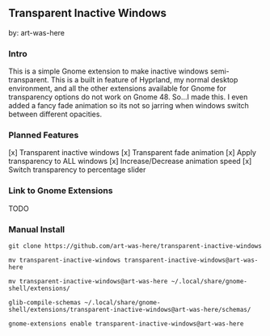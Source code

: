 ## Transparent Inactive Windows
by: art-was-here

### Intro

This is a simple Gnome extension to make inactive windows semi-transparent. This is a built in feature of Hyprland, my normal desktop environment, and all the other extensions available for Gnome for transparency options do not work on Gnome 48. So...I made this. I even added a fancy fade animation so its not so jarring when windows switch between different opacities.

### Planned Features

[x] Transparent inactive windows
[x] Transparent fade animation
[x] Apply transparency to ALL windows
[x] Increase/Decrease animation speed
[x] Switch transparency to percentage slider

### Link to Gnome Extensions
TODO

### Manual Install

`git clone https://github.com/art-was-here/transparent-inactive-windows`

`mv transparent-inactive-windows transparent-inactive-windows@art-was-here`

`mv transparent-inactive-windows@art-was-here ~/.local/share/gnome-shell/extensions/`

`glib-compile-schemas ~/.local/share/gnome-shell/extensions/transparent-inactive-windows@art-was-here/schemas/`

`gnome-extensions enable transparent-inactive-windows@art-was-here`
